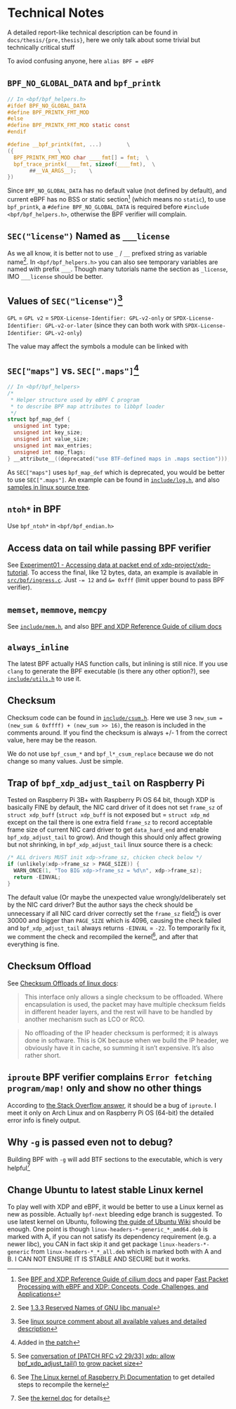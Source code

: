 <!-- Copyright (c) 2022 myl7 -->
<!-- SPDX-License-Identifier: GPL-2.0-or-later -->

# Technical Notes

A detailed report-like technical description can be found in `docs/thesis/{pre,thesis}`, here we only talk about some trivial but technically critical stuff

To aviod confusing anyone, here `alias BPF = eBPF`

## `BPF_NO_GLOBAL_DATA` and `bpf_printk`

```c
// In <bpf/bpf_helpers.h>
#ifdef BPF_NO_GLOBAL_DATA
#define BPF_PRINTK_FMT_MOD
#else
#define BPF_PRINTK_FMT_MOD static const
#endif

#define __bpf_printk(fmt, ...)        \
({              \
  BPF_PRINTK_FMT_MOD char ____fmt[] = fmt;  \
  bpf_trace_printk(____fmt, sizeof(____fmt),  \
       ##__VA_ARGS__);    \
})
```

Since `BPF_NO_GLOBAL_DATA` has no default value (not defined by default), and current eBPF has no BSS or static section[^1] (which means no `static`), to use `bpf_printk`, a `#define BPF_NO_GLOBAL_DATA` is required before `#include <bpf/bpf_helpers.h>`, otherwise the BPF verifier will complain.

[^1]: See [BPF and XDP Reference Guide of cilium docs](https://docs.cilium.io/en/v1.11/bpf/) and paper [Fast Packet Processing with eBPF and XDP: Concepts, Code, Challenges, and Applications](https://doi.org/10.1145/3371038)

## `SEC("license")` Named as `___license`

As we all know, it is better not to use `_` / `__` prefixed string as variable name[^2].
In `<bpf/bpf_helpers.h>` you can also see temporary variables are named with prefix `___`.
Though many tutorials name the section as `_license`, IMO `___license` should be better.

[^2]: See [1.3.3 Reserved Names of GNU libc manual](https://www.gnu.org/software/libc/manual/html_node/Reserved-Names.html)

## Values of `SEC("license")`[^3]

`GPL` = `GPL v2` = `SPDX-License-Identifier: GPL-v2-only` or `SPDX-License-Identifier: GPL-v2-or-later` (since they can both work with `SPDX-License-Identifier: GPL-v2-only`)

The value may affect the symbols a module can be linked with

[^3]: See [linux source comment about all available values and detailed description](https://github.com/torvalds/linux/blob/551acdc3c3d2b6bc97f11e31dcf960bc36343bfc/include/linux/module.h#L186-L229)

## `SEC["maps"]` vs. `SEC[".maps"]`[^4]

```c
// In <bpf/bpf_helpers>
/*
 * Helper structure used by eBPF C program
 * to describe BPF map attributes to libbpf loader
 */
struct bpf_map_def {
  unsigned int type;
  unsigned int key_size;
  unsigned int value_size;
  unsigned int max_entries;
  unsigned int map_flags;
} __attribute__((deprecated("use BTF-defined maps in .maps section")));
```

As `SEC["maps"]` uses `bpf_map_def` which is deprecated, you would be better to use `SEC[".maps"]`.
An example can be found in [`include/log.h`](/include/log.h), and also [samples in linux source tree](https://github.com/torvalds/linux/blob/551acdc3c3d2b6bc97f11e31dcf960bc36343bfc/samples/bpf/trace_output_kern.c#L7-L12).

[^4]: Added in [the patch](https://lore.kernel.org/bpf/4553f579-c7bb-2d4c-a1ef-3e4fbed64427@fb.com/t/)

## `ntoh*` in BPF

Use `bpf_ntoh*` in `<bpf/bpf_endian.h>`

## Access data on tail while passing BPF verifier

See [Experiment01 - Accessing data at packet end of xdp-project/xdp-tutorial](https://github.com/xdp-project/xdp-tutorial/tree/master/experiment01-tailgrow).
To access the final, like 12 bytes, data, an example is available in [`src/bpf/ingress.c`](/src/bpf/ingress.c).
Just `-= 12` and `&= 0xfff` (limit upper bound to pass BPF verifier).

## `memset`, `memmove`, `memcpy`

See [`include/mem.h`](/include/mem.h), and also [BPF and XDP Reference Guide of cilium docs](https://docs.cilium.io/en/v1.11/bpf/)

## `always_inline`

The latest BPF actually HAS function calls, but inlining is still nice.
If you use `clang` to generate the BPF executable (is there any other option?), see [`include/utils.h`](/include/utils.h) to use it.

## Checksum

Checksum code can be found in [`include/csum.h`](/include/csum.h).
Here we use 3 `new_sum = (new_sum & 0xffff) + (new_sum >> 16)`, the reason is included in the comments around.
If you find the checksum is always +/- 1 from the correct value, here may be the reason.

We do not use `bpf_csum_*` and `bpf_l*_csum_replace` because we do not change so many values.
Just be simple.

## Trap of `bpf_xdp_adjust_tail` on Raspberry Pi

Tested on Raspberry Pi 3B+ with Raspberry Pi OS 64 bit, though XDP is basically FINE by default, the NIC card driver of it does not set `frame_sz` of `struct xdp_buff` (`struct xdp_buff` is not exposed but = `struct xdp_md` except on the tail there is one extra field `frame_sz` to record acceptable frame size of current NIC card driver to get `data_hard_end` and enable `bpf_xdp_adjust_tail` to grow). And though this should only affect growing but not shrinking, in `bpf_xdp_adjust_tail` linux source there is a check:

```c
/* ALL drivers MUST init xdp->frame_sz, chicken check below */
if (unlikely(xdp->frame_sz > PAGE_SIZE)) {
  WARN_ONCE(1, "Too BIG xdp->frame_sz = %d\n", xdp->frame_sz);
  return -EINVAL;
}
```

The default value (Or maybe the unexpected value wrongly/deliberately set by the NIC card driver? But the author says the check should be unnecessary if all NIC card driver correctly set the `frame_sz` field[^5]) is over 30000 and bigger than `PAGE_SIZE` which is 4096, causing the check failed and `bpf_xdp_adjust_tail` always returns `-EINVAL` = `-22`.
To temporarily fix it, we comment the check and recompiled the kernel[^6], and after that everything is fine.

[^5]: See [conversation of [PATCH RFC v2 29/33] xdp: allow bpf_xdp_adjust_tail() to grow packet size](https://www.spinics.net/lists/netdev/msg643967.html)
[^6]: See [The Linux kernel of Raspberry Pi Documentation](https://www.raspberrypi.com/documentation/computers/linux_kernel.html) to get detailed steps to recompile the kernel

## Checksum Offload

See [Checksum Offloads of linux docs](https://www.kernel.org/doc/html/v5.16/networking/checksum-offloads.html):

> This interface only allows a single checksum to be offloaded. Where encapsulation is used, the packet may have multiple checksum fields in different header layers, and the rest will have to be handled by another mechanism such as LCO or RCO.

> No offloading of the IP header checksum is performed; it is always done in software. This is OK because when we build the IP header, we obviously have it in cache, so summing it isn’t expensive. It’s also rather short.

## `iproute` BPF verifier complains `Error fetching program/map!` only and show no other things

According to [the Stack Overflow answer](https://stackoverflow.com/questions/64861121/ebpf-program-load-fails-without-verifier-log), it should be a bug of `iproute`.
I meet it only on Arch Linux and on Raspberry Pi OS (64-bit) the detailed error info is finely output.

## Why `-g` is passed even not to debug?

Building BPF with `-g` will add BTF sections to the executable, which is very helpful[^7]

[^7]: See [the kernel doc](https://www.kernel.org/doc/html/latest/bpf/btf.html) for details

## Change Ubuntu to latest stable Linux kernel

To play well with XDP and eBPF, it would be better to use a Linux kernel as new as possible.
Actually `bpf-next` bleeding edge branch is suggested.
To use latest kernel on Ubuntu, following [the guide of Ubuntu Wiki](https://wiki.ubuntu.com/Kernel/MainlineBuilds) should be enough.
One point is though `linux-headers-*-generic_*_amd64.deb` is marked with A, if you can not satisfy its dependency requirement (e.g. a newer libc), you CAN in fact skip it and get package `linux-headers-*-generic` from `linux-headers-*_*_all.deb` which is marked both with A and B.
I CAN NOT ENSURE IT IS STABLE AND SECURE but it works.
